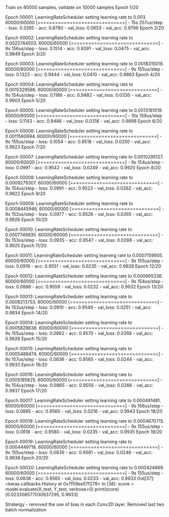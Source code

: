 Train on 60000 samples, validate on 10000 samples
Epoch 1/20

Epoch 00001: LearningRateScheduler setting learning rate to 0.003.
60000/60000 [==============================] - 15s 257us/step - loss: 0.3395 - acc: 0.8780 - val_loss: 0.0653 - val_acc: 0.9796
Epoch 2/20

Epoch 00002: LearningRateScheduler setting learning rate to 0.0022744503.
60000/60000 [==============================] - 9s 156us/step - loss: 0.1514 - acc: 0.9391 - val_loss: 0.0475 - val_acc: 0.9849
Epoch 3/20

Epoch 00003: LearningRateScheduler setting learning rate to 0.0018315018.
60000/60000 [==============================] - 9s 155us/step - loss: 0.1323 - acc: 0.9444 - val_loss: 0.0410 - val_acc: 0.9863
Epoch 4/20

Epoch 00004: LearningRateScheduler setting learning rate to 0.0015329586.
60000/60000 [==============================] - 9s 154us/step - loss: 0.1188 - acc: 0.9482 - val_loss: 0.0330 - val_acc: 0.9903
Epoch 5/20

Epoch 00005: LearningRateScheduler setting learning rate to 0.0013181019.
60000/60000 [==============================] - 10s 159us/step - loss: 0.1143 - acc: 0.9486 - val_loss: 0.0318 - val_acc: 0.9898
Epoch 6/20

Epoch 00006: LearningRateScheduler setting learning rate to 0.0011560694.
60000/60000 [==============================] - 9s 155us/step - loss: 0.1054 - acc: 0.9518 - val_loss: 0.0250 - val_acc: 0.9923
Epoch 7/20

Epoch 00007: LearningRateScheduler setting learning rate to 0.0010295127.
60000/60000 [==============================] - 9s 154us/step - loss: 0.0991 - acc: 0.9542 - val_loss: 0.0249 - val_acc: 0.9920
Epoch 8/20

Epoch 00008: LearningRateScheduler setting learning rate to 0.0009279307.
60000/60000 [==============================] - 9s 154us/step - loss: 0.0991 - acc: 0.9523 - val_loss: 0.0262 - val_acc: 0.9922
Epoch 9/20

Epoch 00009: LearningRateScheduler setting learning rate to 0.0008445946.
60000/60000 [==============================] - 9s 152us/step - loss: 0.0977 - acc: 0.9526 - val_loss: 0.0265 - val_acc: 0.9926
Epoch 10/20

Epoch 00010: LearningRateScheduler setting learning rate to 0.0007749935.
60000/60000 [==============================] - 9s 153us/step - loss: 0.0935 - acc: 0.9547 - val_loss: 0.0266 - val_acc: 0.9925
Epoch 11/20

Epoch 00011: LearningRateScheduler setting learning rate to 0.0007159905.
60000/60000 [==============================] - 9s 155us/step - loss: 0.0916 - acc: 0.9551 - val_loss: 0.0235 - val_acc: 0.9928
Epoch 12/20

Epoch 00012: LearningRateScheduler setting learning rate to 0.000665336.
60000/60000 [==============================] - 9s 154us/step - loss: 0.0888 - acc: 0.9559 - val_loss: 0.0232 - val_acc: 0.9932
Epoch 13/20

Epoch 00013: LearningRateScheduler setting learning rate to 0.0006213753.
60000/60000 [==============================] - 9s 153us/step - loss: 0.0910 - acc: 0.9549 - val_loss: 0.0251 - val_acc: 0.9934
Epoch 14/20

Epoch 00014: LearningRateScheduler setting learning rate to 0.0005828638.
60000/60000 [==============================] - 9s 155us/step - loss: 0.0862 - acc: 0.9570 - val_loss: 0.0268 - val_acc: 0.9928
Epoch 15/20

Epoch 00015: LearningRateScheduler setting learning rate to 0.0005488474.
60000/60000 [==============================] - 9s 157us/step - loss: 0.0836 - acc: 0.9565 - val_loss: 0.0244 - val_acc: 0.9933
Epoch 16/20

Epoch 00016: LearningRateScheduler setting learning rate to 0.0005185825.
60000/60000 [==============================] - 9s 154us/step - loss: 0.0865 - acc: 0.9556 - val_loss: 0.0266 - val_acc: 0.9937
Epoch 17/20

Epoch 00017: LearningRateScheduler setting learning rate to 0.000491481.
60000/60000 [==============================] - 9s 156us/step - loss: 0.0865 - acc: 0.9560 - val_loss: 0.0216 - val_acc: 0.9943
Epoch 18/20

Epoch 00018: LearningRateScheduler setting learning rate to 0.0004670715.
60000/60000 [==============================] - 9s 155us/step - loss: 0.0818 - acc: 0.9580 - val_loss: 0.0235 - val_acc: 0.9935
Epoch 19/20

Epoch 00019: LearningRateScheduler setting learning rate to 0.0004449718.
60000/60000 [==============================] - 9s 155us/step - loss: 0.0836 - acc: 0.9581 - val_loss: 0.0246 - val_acc: 0.9938
Epoch 20/20

Epoch 00020: LearningRateScheduler setting learning rate to 0.000424869.
60000/60000 [==============================] - 9s 155us/step - loss: 0.0838 - acc: 0.9565 - val_loss: 0.0233 - val_acc: 0.9933
Out[37]:
<keras.callbacks.History at 0x7f59ee57f278>
In [38]:
score = model.evaluate(X_test, Y_test, verbose=0)
print(score)
[0.023308577030837295, 0.9933]

Stratergy - removed  the use of bias in each Conv2D layer. Removed last two batch normalization


